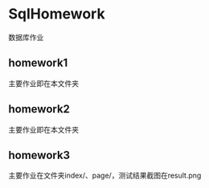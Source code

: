 # SqlHomework
数据库作业

## homework1
主要作业即在本文件夹

## homework2
主要作业即在本文件夹

## homework3
主要作业在文件夹index/、page/，测试结果截图在result.png
